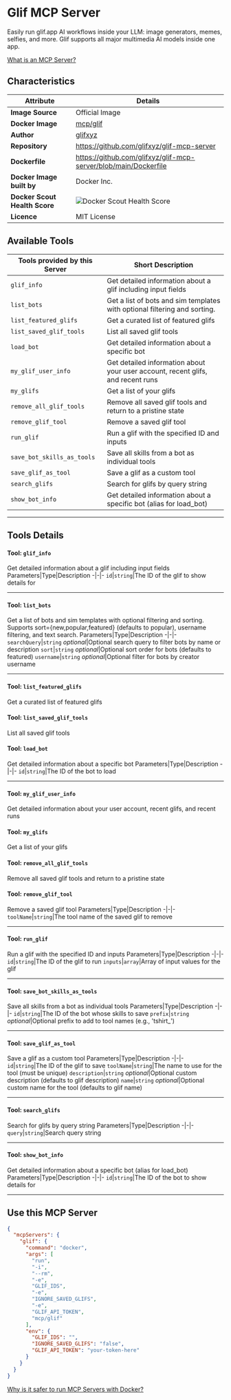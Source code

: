 # Glif MCP Server

Easily run glif.app AI workflows inside your LLM: image generators, memes, selfies, and more. Glif supports all major multimedia AI models inside one app.

[What is an MCP Server?](https://www.anthropic.com/news/model-context-protocol)

## Characteristics
Attribute|Details|
|-|-|
**Image Source**|Official Image
**Docker Image**|[mcp/glif](https://hub.docker.com/repository/docker/mcp/glif)
**Author**|[glifxyz](https://github.com/glifxyz)
**Repository**|https://github.com/glifxyz/glif-mcp-server
**Dockerfile**|https://github.com/glifxyz/glif-mcp-server/blob/main/Dockerfile
**Docker Image built by**|Docker Inc.
**Docker Scout Health Score**| ![Docker Scout Health Score](https://api.scout.docker.com/v1/policy/insights/org-image-score/badge/mcp/glif)
**Licence**|MIT License

## Available Tools
Tools provided by this Server|Short Description
-|-
`glif_info`|Get detailed information about a glif including input fields|
`list_bots`|Get a list of bots and sim templates with optional filtering and sorting.|
`list_featured_glifs`|Get a curated list of featured glifs|
`list_saved_glif_tools`|List all saved glif tools|
`load_bot`|Get detailed information about a specific bot|
`my_glif_user_info`|Get detailed information about your user account, recent glifs, and recent runs|
`my_glifs`|Get a list of your glifs|
`remove_all_glif_tools`|Remove all saved glif tools and return to a pristine state|
`remove_glif_tool`|Remove a saved glif tool|
`run_glif`|Run a glif with the specified ID and inputs|
`save_bot_skills_as_tools`|Save all skills from a bot as individual tools|
`save_glif_as_tool`|Save a glif as a custom tool|
`search_glifs`|Search for glifs by query string|
`show_bot_info`|Get detailed information about a specific bot (alias for load_bot)|

---
## Tools Details

#### Tool: **`glif_info`**
Get detailed information about a glif including input fields
Parameters|Type|Description
-|-|-
`id`|`string`|The ID of the glif to show details for

---
#### Tool: **`list_bots`**
Get a list of bots and sim templates with optional filtering and sorting. Supports sort={new,popular,featured} (defaults to popular), username filtering, and text search.
Parameters|Type|Description
-|-|-
`searchQuery`|`string` *optional*|Optional search query to filter bots by name or description
`sort`|`string` *optional*|Optional sort order for bots (defaults to featured)
`username`|`string` *optional*|Optional filter for bots by creator username

---
#### Tool: **`list_featured_glifs`**
Get a curated list of featured glifs
#### Tool: **`list_saved_glif_tools`**
List all saved glif tools
#### Tool: **`load_bot`**
Get detailed information about a specific bot
Parameters|Type|Description
-|-|-
`id`|`string`|The ID of the bot to load

---
#### Tool: **`my_glif_user_info`**
Get detailed information about your user account, recent glifs, and recent runs
#### Tool: **`my_glifs`**
Get a list of your glifs
#### Tool: **`remove_all_glif_tools`**
Remove all saved glif tools and return to a pristine state
#### Tool: **`remove_glif_tool`**
Remove a saved glif tool
Parameters|Type|Description
-|-|-
`toolName`|`string`|The tool name of the saved glif to remove

---
#### Tool: **`run_glif`**
Run a glif with the specified ID and inputs
Parameters|Type|Description
-|-|-
`id`|`string`|The ID of the glif to run
`inputs`|`array`|Array of input values for the glif

---
#### Tool: **`save_bot_skills_as_tools`**
Save all skills from a bot as individual tools
Parameters|Type|Description
-|-|-
`id`|`string`|The ID of the bot whose skills to save
`prefix`|`string` *optional*|Optional prefix to add to tool names (e.g., 'tshirt_')

---
#### Tool: **`save_glif_as_tool`**
Save a glif as a custom tool
Parameters|Type|Description
-|-|-
`id`|`string`|The ID of the glif to save
`toolName`|`string`|The name to use for the tool (must be unique)
`description`|`string` *optional*|Optional custom description (defaults to glif description)
`name`|`string` *optional*|Optional custom name for the tool (defaults to glif name)

---
#### Tool: **`search_glifs`**
Search for glifs by query string
Parameters|Type|Description
-|-|-
`query`|`string`|Search query string

---
#### Tool: **`show_bot_info`**
Get detailed information about a specific bot (alias for load_bot)
Parameters|Type|Description
-|-|-
`id`|`string`|The ID of the bot to show details for

---
## Use this MCP Server

```json
{
  "mcpServers": {
    "glif": {
      "command": "docker",
      "args": [
        "run",
        "-i",
        "--rm",
        "-e",
        "GLIF_IDS",
        "-e",
        "IGNORE_SAVED_GLIFS",
        "-e",
        "GLIF_API_TOKEN",
        "mcp/glif"
      ],
      "env": {
        "GLIF_IDS": "",
        "IGNORE_SAVED_GLIFS": "false",
        "GLIF_API_TOKEN": "your-token-here"
      }
    }
  }
}
```

[Why is it safer to run MCP Servers with Docker?](https://www.docker.com/blog/the-model-context-protocol-simplifying-building-ai-apps-with-anthropic-claude-desktop-and-docker/)
